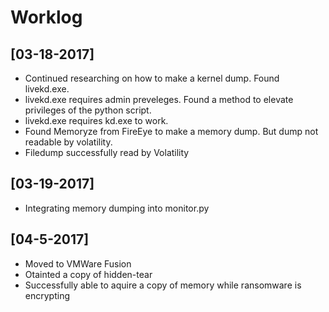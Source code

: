 # Worklog

## [03-18-2017]
* Continued researching on how to make a kernel dump. Found livekd.exe. 
* livekd.exe requires admin preveleges. Found a method to elevate privileges of the python script.
* livekd.exe requires kd.exe to work. 
* Found Memoryze from FireEye to make a memory dump. But dump not readable by volatility.
* Filedump successfully read by Volatility

## [03-19-2017]
* Integrating memory dumping into monitor.py

## [04-5-2017]
* Moved to VMWare Fusion
* Otainted a copy of hidden-tear
* Successfully able to aquire a copy of memory while ransomware is encrypting
